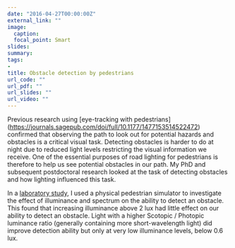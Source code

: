```yaml
---
date: "2016-04-27T00:00:00Z"
external_link: ""
image:
  caption:
  focal_point: Smart
slides: 
summary: 
tags:
- 
title: Obstacle detection by pedestrians
url_code: ""
url_pdf: ""
url_slides: ""
url_video: ""
---
```


Previous research using [eye-tracking with pedestrians] (https://journals.sagepub.com/doi/full/10.1177/1477153514522472) confirmed that observing the path to look out for potential hazards and obstacles is a critical visual task. Detecting obstacles is harder to do at night due to reduced light levels restricting the visual information we receive. One of the essential purposes of road lighting for pedestrians is therefore to help us see potential obstacles in our path. My PhD and subsequent postdoctoral research looked at the task of detecting obstacles and how lighting influenced this task.

In a [laboratory study](https://journals.sagepub.com/doi/full/10.1177/1477153515602954), I used a physical pedestrian simulator to investigate the effect of illuminance and spectrum on the ability to detect an obstacle. This found that increasing illuminance above 2 lux had little effect on our ability to detect an obstacle. Light with a higher Scotopic / Photopic luminance ratio (generally containing more short-wavelength light) did improve detection ability but only at very low illuminance levels, below 0.6 lux.
